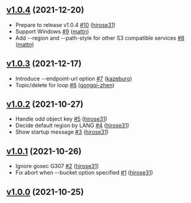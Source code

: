 ## [v1.0.4](https://github.com/hirose31/s3surfer/compare/v1.0.3...v1.0.4) (2021-12-20)

* Prepare to release v1.0.4 [#10](https://github.com/hirose31/s3surfer/pull/10) ([hirose31](https://github.com/hirose31))
* Support Windows [#9](https://github.com/hirose31/s3surfer/pull/9) ([mattn](https://github.com/mattn))
* Add --region and --path-style for other S3 compatible services [#8](https://github.com/hirose31/s3surfer/pull/8) ([mattn](https://github.com/mattn))

## [v1.0.3](https://github.com/hirose31/s3surfer/compare/v1.0.2...v1.0.3) (2021-12-17)

* Introduce --endpoint-url option [#7](https://github.com/hirose31/s3surfer/pull/7) ([kazeburo](https://github.com/kazeburo))
* Topic/delete for loop [#6](https://github.com/hirose31/s3surfer/pull/6) ([gongqi-zhen](https://github.com/gongqi-zhen))

## [v1.0.2](https://github.com/hirose31/s3surfer/compare/v1.0.1...v1.0.2) (2021-10-27)

* Handle odd object key [#5](https://github.com/hirose31/s3surfer/pull/5) ([hirose31](https://github.com/hirose31))
* Decide default region by LANG [#4](https://github.com/hirose31/s3surfer/pull/4) ([hirose31](https://github.com/hirose31))
* Show startup message [#3](https://github.com/hirose31/s3surfer/pull/3) ([hirose31](https://github.com/hirose31))

## [v1.0.1](https://github.com/hirose31/s3surfer/compare/v1.0.0...v1.0.1) (2021-10-26)

* Ignore gosec G307 [#2](https://github.com/hirose31/s3surfer/pull/2) ([hirose31](https://github.com/hirose31))
* Fix abort when --bucket option specified [#1](https://github.com/hirose31/s3surfer/pull/1) ([hirose31](https://github.com/hirose31))

## [v1.0.0](https://github.com/hirose31/s3surfer/compare/b42907131c11...v1.0.0) (2021-10-25)
